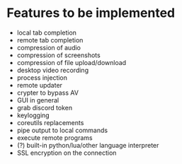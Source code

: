 # Features to be implemented

- local tab completion
- remote tab completion
- compression of audio
- compression of screenshots
- compression of file upload/download
- desktop video recording
- process injection
- remote updater
- crypter to bypass AV
- GUI in general
- grab discord token
- keylogging
- coreutils replacements
- pipe output to local commands
- execute remote programs
- (?) built-in python/lua/other language interpreter
- SSL encryption on the connection
